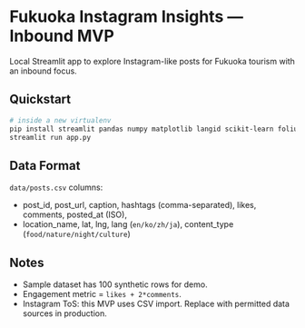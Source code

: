 
# Fukuoka Instagram Insights — Inbound MVP

Local Streamlit app to explore Instagram-like posts for Fukuoka tourism with an inbound focus.

## Quickstart
```bash
# inside a new virtualenv
pip install streamlit pandas numpy matplotlib langid scikit-learn folium
streamlit run app.py
```

## Data Format
`data/posts.csv` columns:
- post_id, post_url, caption, hashtags (comma-separated), likes, comments, posted_at (ISO),
- location_name, lat, lng, lang (`en/ko/zh/ja`), content_type (`food/nature/night/culture`)

## Notes
- Sample dataset has 100 synthetic rows for demo.
- Engagement metric = `likes + 2*comments`.
- Instagram ToS: this MVP uses CSV import. Replace with permitted data sources in production.
